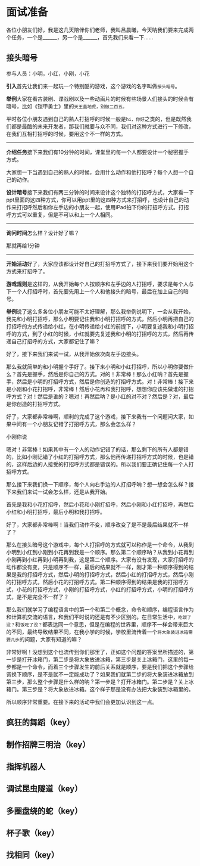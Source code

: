 # 面试准备

各位小朋友们好，我是这几天陪伴你们老师，我叫吕晨曦，今天呐我们要来完成两个任务，一个是\_\_\_\_\_\_，另一个是\_\_\_\_\_\_，首先我们来看一下……

## 接头暗号

参与人员：小明，小红，小刚，小花

**引入**首先让我们来一起玩一个特别酷的游戏，这个游戏的名字叫做`接头暗号`。

**举例**大家在看古装剧、谍战剧以及一些动画片的时候有些场景人们接头的时候会有暗号，比如《铠甲勇士》里的`天王盖地虎，别做二百五。`

平时各位小朋友遇到自己的熟人打招呼的时候一般是`hi，你好`之类的，但是既然我们都是最酷的未来开发者，那我们就要与众不同，我们对这种方式进行一下修改，在我们互相打招呼的时候，要用这个不一样的方式。

<hr>

**介绍任务**接下来我们有10分钟的时间，课堂里的每一个人都要设计一个秘密握手方式。

大家想一下当遇到自己的熟人的时候，会用什么动作和他打招呼？每个人想一个自己的动作。

**设计暗号**接下来我们有两三分钟的时间来设计这个独特的打招呼方式，大家看一下ppt里面的这四种方式，你可以用ppt里的这四种方式来打招呼，也设计自己的动作来打招呼然后和你左手边的小朋友一起，使用iPad拍下你的打招呼方式。打招呼方式可以重复，但是不可以和上一个人相同。

<hr>

**询问时间**怎么样？设计好了嘛？

那就再给1分钟

<hr>

**开始活动**好了，大家应该都设计好自己的打招呼方式了，接下来我们要开始用这个方式来打招呼了。

**游戏规则**是这样的，从我开始每个人按顺序和左手边的人打招呼，要求是每个人与下一个人打招呼时，首先要先用上一个人和他接头的暗号，最后在加上自己的暗号。

**举例**说了这么多各位小朋友可能不太好理解，那么我举例说明下，一会从我开始，我先和小明打招呼，那么小明要记住我和小明打招呼的方式，然后小明再把自己的打招呼的方式传递给小红，在小明传递给小红的前提下，小明要复述我和小明打招呼的方式，到了小红的时候，小红就要先复述我和小明的打招呼的方式，然后再传递自己打招呼的方式，大家都记住了嘛？

好了，接下来我们来试一试，从我开始依次向左手边接头。



那么我就简单的和小明握个手好了。接下来小明和小红打招呼，所以小明你要做什么？首先是握手，然后是你自己的方式。对的！非常棒！那么小红呐？首先是握手，然后是小明的打招呼方式，然后是你创造的打招呼方式。对！非常棒！接下来是小刚和小花打招呼，非常棒！然后小花再和我打招呼，想想你应该先做谁的打招呼方式？对！然后是谁的？嗯对！再然后呐？是小红的对不对？然后是？对，最后是你创造的打招呼方式。

好了，大家都非常棒啊，顺利的完成了这个游戏，接下来我有一个问题问大家，如果中间有一个小朋友记错了打招呼方式，那么会怎么样？

小刚你说

嗯对！非常棒！如果其中有一个人的动作记错了的话，那么剩下的所有人都是错的，比如小刚记错了小红的打招呼方式，那么他再传递打招呼方式的时候，也是错的，这样后边的人接受的打招呼方式都是错误的。所以我们要正确记住每一个人打招呼方式。



那么接下来我们换一下顺序，每个人向右手边的人打招呼呐？想一想会怎么样？接下来我们来试一试会怎么样，还是从我开始。

首先是我和小花打招呼，然后小花和小刚打招呼，然后小刚和小红打招呼，再然后小红和小明打招呼，最后小明和我打招呼。



好了，大家都非常棒啊！当我们动作不变，顺序改变了是不是最后结果就不一样了？

那么在接头暗号这个游戏中，每个人打招呼的方式就可以称作是一个命令，从我到小明到小红到小刚到小花再到我是一个顺序。那么第二个顺序呐？从我到小花再到小刚再到小红再到小明再到我，这是第二个顺序。大家有没有发现，大家打招呼的动作都没有变，只是顺序不一样，最后的结果就不一样，刚才第一种顺序得到的结果是我的打招呼方式，然后小明的打招呼方式，然后小红的打招呼方式，然后小刚的打招呼方式，然后小花的打招呼方式。第二种顺序得到的结果是我的打招呼方式，小花的打招呼方式，小刚的打招呼方式，小红的打招呼方式，小明的打招呼方式，是不是完全不一样了？

那么我们就学习了编程语言中的第一个和第二个概念，命令和顺序，编程语言作为和计算机交流的语言，和我们平时说的还是有不少区别的。在日常生活中，`吃饭了没？`和`饭吃了没？`都表达同一个意思，但是在编程的世界里，顺序不一样会带来巨大的不同，最终导致结果不同，在我小学的时候，学校里流传着一个`将大象装进冰箱需要几步`的问题，大家有知道的嘛？

非常好啊！没想到这个也流传到你们那里了，正如这个问题的答案里所描述的，第一步是打开冰箱门，第二步是将大象放进冰箱，第三步是关上冰箱门，这里的每一步都是一个命令，而着三个步骤发生的前后关系就是顺序，要是我们把这个步骤给调换下顺序，是不是就不一定能成功了？如果我们就第二步的将大象装进冰箱放到第三步，那么整个步骤是什么样的呐？第一步是？打开冰箱门。第二步是？关上冰箱门。第三步是？将大象放进冰箱。这个样子那是没有办法把大象装到冰箱里的。

所以顺序非常重要。在接下来的活动中我们会更加认识到这一点。

## 疯狂的舞蹈（key）



## 制作招牌三明治（key）

## 指挥机器人

## 调试昆虫隧道（key）

## 多圈盘绕的蛇（key）

## 杯子歌（key）

## 找相同（key）

